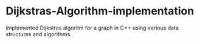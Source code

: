 # Dijkstras-Algorithm-implementation

Implemented Dijkstras algoritm for a graph in C++ using various data structures and algorithms.
